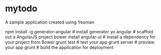 mytodo
======

A sample application created using Yeoman

npm install -g generator-angular  # install generator
yo angular                        # scaffold out a AngularJS project
bower install angular-ui          # install a dependency for your project from Bower
grunt test                        # test your app
grunt server                      # preview your app
grunt                             # build the application for deployment
